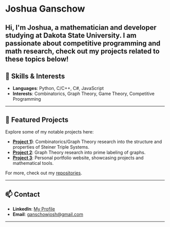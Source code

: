 # Joshua Ganschow

Hi, I'm Joshua, a mathematician and developer studying at Dakota State University. I am passionate about competitive programming and math research, check out my projects related to these topics below!
---

## 🚀 Skills & Interests

- **Languages**: Python, C/C++, C#, JavaScript
- **Interests**: Combinatorics, Graph Theory, Game Theory, Competitive Programming

---

## 📂 Featured Projects

Explore some of my notable projects here:

- **[Project 1](https://github.com/GanschowJosh/Steiner-Triple-Systems-Research))**: Combinatorics/Graph Theory research into the structure and properties of Steiner Triple Systems.  
- **[Project 2](https://github.com/GanschowJosh/PrimeGridLabeling)**: Graph Theory research into prime labeling of graphs.
- **[Project 3](https://github.com/GanschowJosh/jgansc.how)**: Personal portfolio website, showcasing projects and mathematical tools.

For more, check out my [repositories](https://github.com/GanschowJosh?tab=repositories).

---

## 📫 Contact

- **LinkedIn**: [My Profile](https://www.linkedin.com/in/joshua-ganschow)  
- **Email**: [ganschowjosh@gmail.com](mailto:ganschowjosh@gmail.com)  

---
